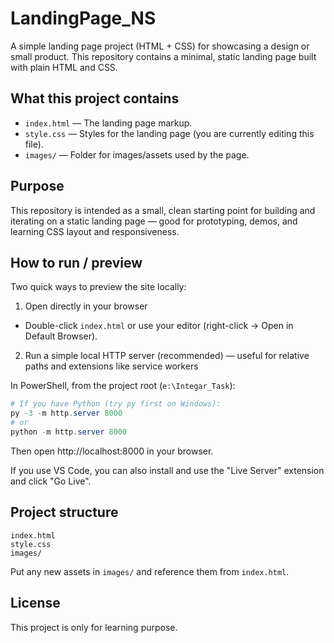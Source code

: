 # LandingPage_NS

A simple landing page project (HTML + CSS) for showcasing a design or small product. This repository contains a minimal, static landing page built with plain HTML and CSS.

## What this project contains

- `index.html` — The landing page markup.
- `style.css` — Styles for the landing page (you are currently editing this file).
- `images/` — Folder for images/assets used by the page.

## Purpose

This repository is intended as a small, clean starting point for building and iterating on a static landing page — good for prototyping, demos, and learning CSS layout and responsiveness.

## How to run / preview

Two quick ways to preview the site locally:

1) Open directly in your browser

- Double-click `index.html` or use your editor (right-click → Open in Default Browser).

2) Run a simple local HTTP server (recommended) — useful for relative paths and extensions like service workers

In PowerShell, from the project root (`e:\Integar_Task`):

```powershell
# If you have Python (try py first on Windows):
py -3 -m http.server 8000
# or
python -m http.server 8000
```

Then open http://localhost:8000 in your browser.

If you use VS Code, you can also install and use the "Live Server" extension and click "Go Live".

## Project structure

```
index.html
style.css
images/
``` 

Put any new assets in `images/` and reference them from `index.html`.

## License

This project is only for learning purpose.

